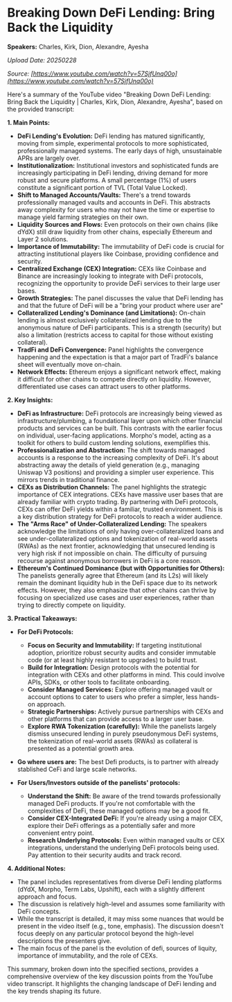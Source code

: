 # Breaking Down DeFi Lending: Bring Back the Liquidity

**Speakers:** Charles, Kirk, Dion, Alexandre, Ayesha


*Upload Date: 20250228*

*Source: [https://www.youtube.com/watch?v=57SjfUnq00o](https://www.youtube.com/watch?v=57SjfUnq00o)*

Here's a summary of the YouTube video "Breaking Down DeFi Lending: Bring Back the Liquidity | Charles, Kirk, Dion, Alexandre, Ayesha", based on the provided transcript:

**1. Main Points:**

*   **DeFi Lending's Evolution:** DeFi lending has matured significantly, moving from simple, experimental protocols to more sophisticated, professionally managed systems.  The early days of high, unsustainable APRs are largely over.
*   **Institutionalization:**  Institutional investors and sophisticated funds are increasingly participating in DeFi lending, driving demand for more robust and secure platforms.  A small percentage (1%) of users constitute a significant portion of TVL (Total Value Locked).
*   **Shift to Managed Accounts/Vaults:** There's a trend towards professionally managed vaults and accounts in DeFi. This abstracts away complexity for users who may not have the time or expertise to manage yield farming strategies on their own.
*   **Liquidity Sources and Flows:**  Even protocols on their own chains (like dYdX) still draw liquidity from other chains, especially Ethereum and Layer 2 solutions.
*   **Importance of Immutability:**  The immutability of DeFi code is crucial for attracting institutional players like Coinbase, providing confidence and security.
*   **Centralized Exchange (CEX) Integration:** CEXs like Coinbase and Binance are increasingly looking to integrate with DeFi protocols, recognizing the opportunity to provide DeFi services to their large user bases.
*   **Growth Strategies:** The panel discusses the value that DeFi lending has and that the future of DeFi will be a "bring your product where user are"
*   **Collateralized Lending's Dominance (and Limitations):**  On-chain lending is almost exclusively collateralized lending due to the anonymous nature of DeFi participants.  This is a strength (security) but also a limitation (restricts access to capital for those without existing collateral).
*   **TradFi and DeFi Convergence:** Panel highlights the convergence happening and the expectation is that a major part of TradFi's balance sheet will eventually move on-chain.
*   **Network Effects:** Ethereum enjoys a significant network effect, making it difficult for other chains to compete directly on liquidity.  However, differentiated use cases can attract users to other platforms.

**2. Key Insights:**

*   **DeFi as Infrastructure:** DeFi protocols are increasingly being viewed as infrastructure/plumbing, a foundational layer upon which other financial products and services can be built.  This contrasts with the earlier focus on individual, user-facing applications.  Morpho's model, acting as a toolkit for others to build custom lending solutions, exemplifies this.
*   **Professionalization and Abstraction:** The shift towards managed accounts is a response to the increasing complexity of DeFi.  It's about abstracting away the details of yield generation (e.g., managing Uniswap V3 positions) and providing a simpler user experience. This mirrors trends in traditional finance.
*   **CEXs as Distribution Channels:** The panel highlights the strategic importance of CEX integrations.  CEXs have massive user bases that are already familiar with crypto trading. By partnering with DeFi protocols, CEXs can offer DeFi yields within a familiar, trusted environment. This is a key distribution strategy for DeFi protocols to reach a wider audience.
*   **The "Arms Race" of Under-Collateralized Lending:** The speakers acknowledge the limitations of only having over-collateralized loans and see under-collateralized options and tokenization of real-world assets (RWAs) as the next frontier, acknowledging that unsecured lending is very high risk if not impossible on chain. The difficulty of pursuing recourse against anonymous borrowers in DeFi is a core reason.
*   **Ethereum's Continued Dominance (but with Opportunities for Others):**  The panelists generally agree that Ethereum (and its L2s) will likely remain the dominant liquidity hub in the DeFi space due to its network effects.  However, they also emphasize that other chains can thrive by focusing on specialized use cases and user experiences, rather than trying to directly compete on liquidity.

**3. Practical Takeaways:**

*   **For DeFi Protocols:**
    *   **Focus on Security and Immutability:**  If targeting institutional adoption, prioritize robust security audits and consider immutable code (or at least highly resistant to upgrades) to build trust.
    *   **Build for Integration:**  Design protocols with the potential for integration with CEXs and other platforms in mind.  This could involve APIs, SDKs, or other tools to facilitate onboarding.
    *   **Consider Managed Services:**  Explore offering managed vault or account options to cater to users who prefer a simpler, less hands-on approach.
    *   **Strategic Partnerships:**  Actively pursue partnerships with CEXs and other platforms that can provide access to a larger user base.
    *   **Explore RWA Tokenization (carefully):** While the panelists largely dismiss unsecured lending in purely pseudonymous DeFi systems, the tokenization of real-world assets (RWAs) as collateral is presented as a potential growth area.
 *  **Go where users are:** The best Defi products, is to partner with already stablished CeFi and large scale networks.

*   **For Users/Investors outside of the panelists' protocols:**
    *   **Understand the Shift:** Be aware of the trend towards professionally managed DeFi products.  If you're not comfortable with the complexities of DeFi, these managed options may be a good fit.
    *   **Consider CEX-Integrated DeFi:**  If you're already using a major CEX, explore their DeFi offerings as a potentially safer and more convenient entry point.
    *   **Research Underlying Protocols:**  Even within managed vaults or CEX integrations, understand the underlying DeFi protocols being used.  Pay attention to their security audits and track record.

**4. Additional Notes:**

*   The panel includes representatives from diverse DeFi lending platforms (dYdX, Morpho, Term Labs, Upshift), each with a slightly different approach and focus.
*   The discussion is relatively high-level and assumes some familiarity with DeFi concepts.
*   While the transcript is detailed, it may miss some nuances that would be present in the video itself (e.g., tone, emphasis). The discussion doesn't focus deeply on any particular protocol beyond the high-level descriptions the presenters give.
*   The main focus of the panel is the evolution of defi, sources of liquity, importance of immutability, and the role of CEXs.

This summary, broken down into the specified sections, provides a comprehensive overview of the key discussion points from the YouTube video transcript. It highlights the changing landscape of DeFi lending and the key trends shaping its future.